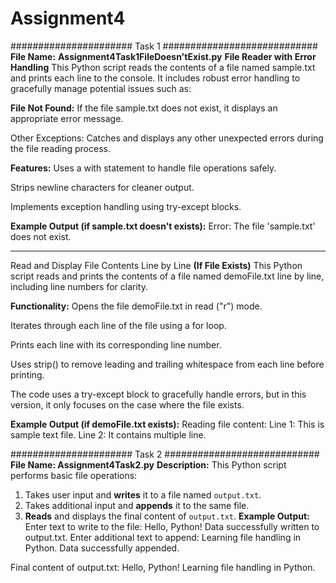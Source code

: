 # Assignment4
######################   Task 1   ############################
**File Name:** **Assignment4Task1FileDoesn'tExist.py**
**File Reader with Error Handling**
This Python script reads the contents of a file named sample.txt and prints each line to the console. It includes robust error handling to gracefully manage potential issues such as:

**File Not Found:** If the file sample.txt does not exist, it displays an appropriate error message.

Other Exceptions: Catches and displays any other unexpected errors during the file reading process.

**Features:**
Uses a with statement to handle file operations safely.

Strips newline characters for cleaner output.

Implements exception handling using try-except blocks.

**Example Output (if sample.txt doesn't exists):**
Error: The file 'sample.txt' does not exist.
****************************************************************************************************
Read and Display File Contents Line by Line **(If File Exists)**
This Python script reads and prints the contents of a file named demoFile.txt line by line, including line numbers for clarity.

**Functionality:**
Opens the file demoFile.txt in read ("r") mode.

Iterates through each line of the file using a for loop.

Prints each line with its corresponding line number.

Uses strip() to remove leading and trailing whitespace from each line before printing.

The code uses a try-except block to gracefully handle errors, but in this version, it only focuses on the case where the file exists.

 **Example Output (if demoFile.txt exists):**
 Reading file content:
Line 1: This is sample text file.
Line 2: It contains multiple line.

######################   Task 2   ############################
**File Name: Assignment4Task2.py**
**Description:**
This Python script performs basic file operations:

1. Takes user input and **writes** it to a file named `output.txt`.
2. Takes additional input and **appends** it to the same file.
3. **Reads** and displays the final content of `output.txt`.
    **Example Output:**
   Enter text to write to the file: Hello, Python!
Data successfully written to output.txt.
Enter additional text to append: Learning file handling in Python.
Data successfully appended.

Final content of output.txt:
Hello, Python!
Learning file handling in Python.
